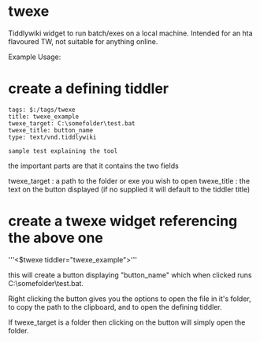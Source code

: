 twexe
=====

Tiddlywiki widget to run batch/exes on a local machine. Intended for an hta flavoured TW, not suitable for anything online.

Example Usage:

# create a defining tiddler 

```
tags: $:/tags/twexe
title: twexe_example
twexe_target: C:\somefolder\test.bat
twexe_title: button_name
type: text/vnd.tiddlywiki

sample test explaining the tool 
```

the important parts are that it contains the two fields

twexe_target : a path to the folder or exe you wish to open
twexe_title  : the text on the button displayed (if no supplied it will default to the tiddler title)

# create a twexe widget referencing the above one

'''<$twexe tiddler="twexe_example">'''

this will create a button displaying "button_name" which when clicked runs C:\somefolder\test.bat.

Right clicking the button gives you the options to open the file in it's folder, to copy the path to the clipboard, and to open the defining tiddler.

If twexe_target is a folder then clicking on the button will simply open the folder.


